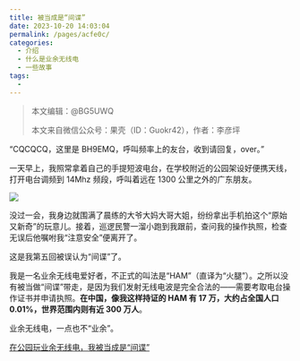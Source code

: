 ```yaml
---
title: 被当成是“间谍”
date: 2023-10-20 14:03:04
permalink: /pages/acfe0c/
categories:
  - 介绍
  - 什么是业余无线电
  - 一些故事
tags:
  - 
---
```


> 本文编辑：@BG5UWQ  
>
> 本文来自微信公众号：果壳（ID：Guokr42），作者：李彦坪

“CQCQCQ，这里是 BH9EMQ，呼叫频率上的友台，收到请回复，over。”

一天早上，我照常拿着自己的手提短波电台，在学校附近的公园架设好便携天线，打开电台调频到 14Mhz 频段，呼叫着远在 1300 公里之外的广东朋友。  

![](/img/0101/1_01.png)

没过一会，我身边就围满了晨练的大爷大妈大哥大姐，纷纷拿出手机拍这个“原始又新奇”的玩意儿。接着，巡逻民警一溜小跑到我跟前，查问我的操作执照，检查无误后他嘱咐我“注意安全”便离开了。

这是我第五回被误认为“间谍”了。

我是一名业余无线电爱好者，不正式的叫法是“HAM”（直译为“火腿”）。之所以没有被当做“间谍”带走，是因为我们发射无线电波是完全合法的——需要考取电台操作证书并申请执照。**在中国，像我这样持证的 HAM 有 17 万，大约占全国人口 0.01%，世界范围内则有近 300 万人**。

业余无线电，一点也不“业余”。

[在公园玩业余无线电，我被当成是“间谍”](https://mp.weixin.qq.com/s/C0RA5xUVByLlEJcklNRo5w)


